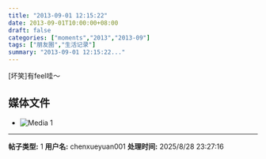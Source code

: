 ```yaml
---
title: "2013-09-01 12:15:22"
date: 2013-09-01T10:00:00+08:00
draft: false
categories: ["moments","2013","2013-09"]
tags: ["朋友圈","生活记录"]
summary: "2013-09-01 12:15:22..."
---
```


[坏笑]有feel哇〜

## 媒体文件

- ![Media 1](/Moments/photos/2013-09-01/201309011215220.jpg)

---

**帖子类型:** 1
**用户名:** chenxueyuan001
**处理时间:** 2025/8/28 23:27:16